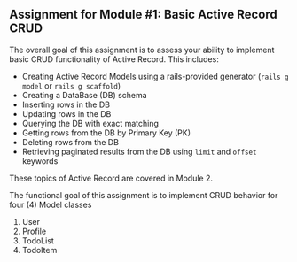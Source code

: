 ## Assignment for Module #1: Basic Active Record CRUD

The overall goal of this assignment is to assess your ability to implement basic CRUD functionality of Active Record. This includes:

  * Creating Active Record Models using a rails-provided generator (`rails g model` or `rails g scaffold`)
  * Creating a DataBase (DB) schema
  * Inserting rows in the DB
  * Updating rows in the DB
  * Querying the DB with exact matching
  * Getting rows from the DB by Primary Key (PK)
  * Deleting rows from the DB
  * Retrieving paginated results from the DB using `limit` and `offset` keywords

These topics of Active Record are covered in Module 2.

The functional goal of this assignment is to implement CRUD behavior for four (4) Model classes
  
  1. User
  2. Profile
  3. TodoList
  4. TodoItem